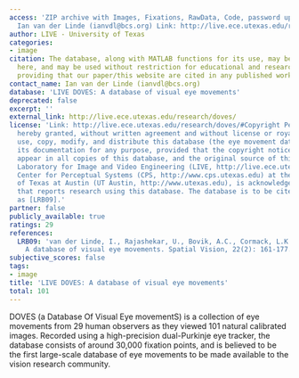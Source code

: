 ```yaml
---
access: 'ZIP archive with Images, Fixations, RawData, Code, password upon request
  Ian van der Linde (ianvdl@bcs.org) Link: http://live.ece.utexas.edu/research/doves/Doves.zip'
author: LIVE - University of Texas
categories:
- image
citation: The database, along with MATLAB functions for its use, may be download freely
  here, and may be used without restriction for educational and research purposes,
  providing that our paper/this website are cited in any published work [LRB09].
contact_name: Ian van der Linde (ianvdl@bcs.org)
database: 'LIVE DOVES: A database of visual eye movements'
deprecated: false
excerpt: ''
external_link: http://live.ece.utexas.edu/research/doves/
license: 'Link: http://live.ece.utexas.edu/research/doves/#Copyright Permission is
  hereby granted, without written agreement and without license or royalty fees, to
  use, copy, modify, and distribute this database (the eye movement data only) and
  its documentation for any purpose, provided that the copyright notice in its entirety
  appear in all copies of this database, and the original source of this database,
  Laboratory for Image and Video Engineering (LIVE, http://live.ece.utexas.edu) and
  Center for Perceptual Systems (CPS, http://www.cps.utexas.edu) at the University
  of Texas at Austin (UT Austin, http://www.utexas.edu), is acknowledged in any publication
  that reports research using this database. The database is to be cited in the bibliography
  as [LRB09].'
partner: false
publicly_available: true
ratings: 29
references:
  LRB09: 'van der Linde, I., Rajashekar, U., Bovik, A.C., Cormack, L.K. (2009). DOVES:
    A database of visual eye movements. Spatial Vision, 22(2): 161-177.'
subjective_scores: false
tags:
- image
title: 'LIVE DOVES: A database of visual eye movements'
total: 101
---
```


DOVES (a Database Of Visual Eye movementS) is a collection of eye movements from 29 human observers as they viewed 101 natural calibrated images. Recorded using a high-precision dual-Purkinje eye tracker, the database consists of around 30,000 fixation points, and is believed to be the first large-scale database of eye movements to be made available to the vision research community.